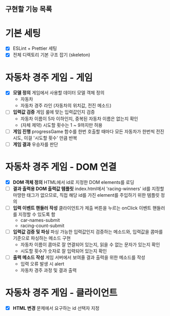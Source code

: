 ## 구현할 기능 목록

# 기본 세팅

- [x] ESLint + Prettier 세팅
- [x] 전체 디렉토리 기본 구조 잡기 (skeleton)

# 자동차 경주 게임 - 게임

- [x] **모델 정의** 게임에서 사용할 데이터 모델 객체 정의
  - 자동차
  - 자동차 경주 라인 (자동차의 위치값, 전진 메소드)
- [ ] **입력값 검증** 게임 룰에 맞는 입력값인지 검증
  - 자동차 이름이 5자 이하인지, 중복된 자동차 이름은 없는지 확인
  - (자체 제약) 시도할 횟수는 1 ~ 9까지만 허용
- [ ] **게임 진행** progressGame 함수를 한번 호출할 때마다 모든 자동차가 한번씩 전진 시도, 이걸 '시도할 횟수' 만큼 반복
- [ ] **게임 결과** 우승자를 판단

# 자동차 경주 게임 - DOM 연결

- [x] **DOM 객체 정의** HTML에서 id로 지정한 DOM elements를 로딩
- [ ] **결과 출력용 DOM 출력값 템플릿** index.html에서 'racing-winners' id를 지정할 마땅한 태그가 없으므로, 직접 해당 id를 가진 element를 주입하기 위한 템플릿 정의
- [ ] **입력 이벤트 핸들러 작성** 클라이언트가 제출 버튼을 누르는 onClick 이벤트 핸들러를 지정할 수 있도록 함
  - car-names-submit
  - racing-count-submit
- [ ] **입력값 검증 및 파싱** 파싱 가능한 입력값인지 검증하는 메소드와, 입력값을 콤마를 기준으로 파싱하는 메소드 구현
  - 자동차 이름이 콤마로 잘 연결되어 있는지, 읽을 수 없는 문자가 있는지 확인
  - 시도할 횟수가 숫자로 잘 입력되어 있는지 확인
- [ ] **출력 메소드 작성** 게임 서버에서 보여줄 결과 출력을 위한 메소드를 작성
  - 입력 오류 발생 시 alert
  - 자동차 경주 과정 및 결과 출력

# 자동차 경주 게임 - 클라이언트

- [x] **HTML 변경** 문제에서 요구하는 id 선택자 지정
